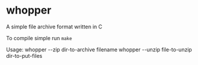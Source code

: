# whopper
A simple file archive format written in C

To compile simple run `make`

Usage:
    whopper --zip dir-to-archive filename
    whopper --unzip file-to-unzip dir-to-put-files